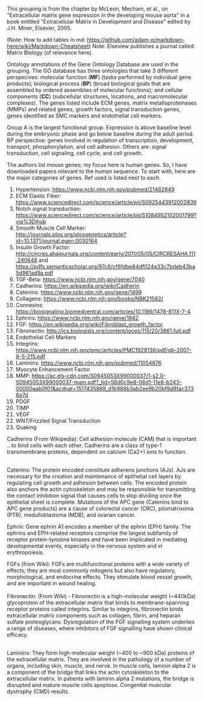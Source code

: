 This grouping is from the chapter by McLeon, Mecham, et al., on "Extracellular matrix gene expression in the developing mouse aorta" 
in a book entitled "Extracellular Matrix in Development and Disease" edited by J.H. Miner, Elsevier, 2005.

(Note: How to add tables in md: https://github.com/adam-p/markdown-here/wiki/Markdown-Cheatsheet)
Note: Elseview publishes a journal called: Matrix Biology (of relevance here). 

Ontology annotations of the Gene Ontology Database are used in the grouping. The GO database has three ontologies that take 3 
different perspecives: molecular function (**MF**) (tasks performed by individual gene products); biological process (**BP**) (broad biological goals that are assembled by ordered assemblies of molecular functions); and cellular components (**CC**) (subcellular structures, locations, and macromolecular complexes). The genes listed include ECM genes, matrix metalloproteinases (MMPs) and related genes, growth factors, signal transduction genes, genes identified as SMC markers and endothelial cell markers.

Group A is the largest functional group. Expression is above baseline level during the embryonic phase and go below baseline during the adult period. BP perspective: genes involved in regulation of transcription, development, transport, phosphorylation, and cell adhesion. Others are: signal transduction, cell signaling, cell cycle, and cell growth. 

The authors list mouse genes; my focus here is human genes. So, I have downloaded papers relevant to the human sequence. To start with, here are the major categories of genes. Ref used is listed next to each. 

1. Hypertension:  https://www.ncbi.nlm.nih.gov/pubmed/21462849
2. ECM Elastic Fiber:  https://www.sciencedirect.com/science/article/pii/S0925443912002839
3. Notch signal transduction:  https://www.sciencedirect.com/science/article/pii/S1084952102001799?via%3Dihub
4. Smooth Muscle Cell Marker: http://journals.plos.org/plosgenetics/article?id=10.1371/journal.pgen.0030164
5. Insulin Growth Factor: http://circres.ahajournals.org/content/early/2011/05/05/CIRCRESAHA.111.240648 and https://pdfs.semanticscholar.org/97c8/cf6fdbe84df024e33c7bdeb43ba5d981ad9a.pdf
6. TGF-Beta: https://www.ncbi.nlm.nih.gov/gene/7040
7. Cadherins: https://en.wikipedia.org/wiki/Cadherin
8. Catenins: https://www.ncbi.nlm.nih.gov/gene/1499
9. Collagens: https://www.ncbi.nlm.nih.gov/books/NBK21582/
10. Connexins: https://biosignaling.biomedcentral.com/articles/10.1186/1478-811X-7-4
11. Ephrins: https://www.ncbi.nlm.nih.gov/gene/1942
12. FGF: https://en.wikipedia.org/wiki/Fibroblast_growth_factor
13. Fibronectin: http://jcs.biologists.org/content/joces/115/20/3861.full.pdf
14. Endothelial Cell Markers
15. Integrins: https://www.ncbi.nlm.nih.gov/pmc/articles/PMC1929136/pdf/gb-2007-8-5-215.pdf
16. Laminins: https://www.ncbi.nlm.nih.gov/pubmed/11054876
17. Myocyte Enhancement Factor
18. MMP: https://ac.els-cdn.com/S0945053X99000037/1-s2.0-S0945053X99000037-main.pdf?_tid=56d0c9e8-06d1-11e8-b243-00000aab0f01&acdnat=1517435869_d1b988b3ab2ee9b20bf9d8fac3736e7d
19. PDGF
20. TIMP
21. VEGF
22. WNT/Frizzled Signal Transduction
23. Quaking


Cadherins (From Wikipedia): Cell adhesion molecule (CAM) that is important ...to bind cells with each other. Cadherins are a class of type-1 transmembrane proteins, dependent on calcium (Ca2+) ions to function. <br><br>

Catenins: The protein encoded constitute adherens junctions (AJs). AJs are necessary for the creation and maintenance of epithelial cell layers by regulating cell growth and adhesion between cells. The encoded protein also anchors the actin cytoskeleton and may be responsible for transmitting the contact inhibition signal that causes cells to stop dividing once the epithelial sheet is complete. Mutations of the APC gene (Catenins bind to APC gene products) are a cause of colorectal cancer (CRC), pilomatrixoma (PTR), medulloblastoma (MDB), and ovarian cancer. 

Ephrin: Gene ephrin A1 encodes a member of the ephrin (EPH) family. The ephrins and EPH-related receptors comprise the largest subfamily of receptor protein-tyrosine kinases and have been implicated in mediating developmental events, especially in the nervous system and in erythropoiesis. 

FGFs (from Wiki): FGFs are multifunctional proteins with a wide variety of effects; they are most commonly mitogens but also have regulatory, morphological, and endocrine effects. They stimulate blood vessel growth, and are important in wound healing. <br><br>
Fibronectin: (From Wiki) -  Fibronectin is a high-molecular weight (~440kDa) glycoprotein of the extracellular matrix that binds to membrane-spanning receptor proteins called integrins. Similar to integrins, fibronectin binds extracellular matrix components such as collagen, fibrin, and heparan sulfate proteoglycans. Dysregulation of the FGF signalling system underlies a range of diseases, where inhibitors of FGF signalling have shown clinical efficacy. <br><br>

Laminins: They form high-molecular weight (~400 to ~900 kDa) proteins of the extracellular matrix. They are involved in the pathology of a number of organs, including skin, muscle, and nerve. In muscle cells, laminin alpha 2 is a component of the bridge that links the actin cytoskeleton to the extracellular matrix. In patients with laminin alpha 2 mutations, the bridge is disrupted and mature muscle cells apoptose. Congenital muscular dystrophy (CMD) results. 
